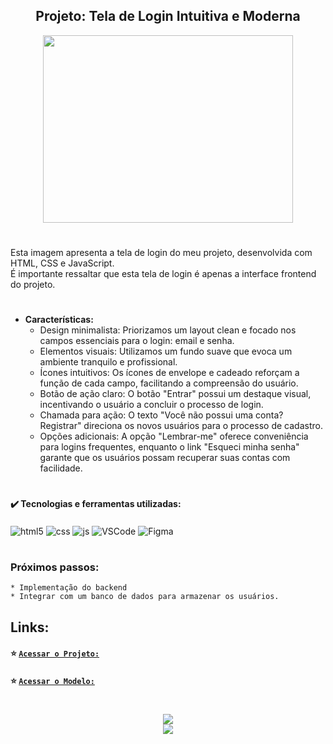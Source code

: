 <h2 align="center">Projeto: Tela de Login Intuitiva e Moderna</h2>

<div align="center"> <img src= "https://github.com/user-attachments/assets/3c00768d-e028-49d9-8d7a-667e27c7832f" width="400" height="300"/></div>    

#
Esta imagem apresenta a tela de login do meu projeto, desenvolvida com HTML, CSS e JavaScript.  
É importante ressaltar que esta tela de login é apenas a interface frontend do projeto.

#
* **Características:**
    * Design minimalista: Priorizamos um layout clean e focado nos campos essenciais para o login: email e senha.
    * Elementos visuais: Utilizamos um fundo suave que evoca um ambiente tranquilo e profissional.
    * Ícones intuitivos: Os ícones de envelope e cadeado reforçam a função de cada campo, facilitando a compreensão do usuário.
    * Botão de ação claro: O botão "Entrar" possui um destaque visual, incentivando o usuário a concluir o processo de login.
    * Chamada para ação: O texto "Você não possui uma conta? Registrar" direciona os novos usuários para o processo de cadastro.
    * Opções adicionais: A opção "Lembrar-me" oferece conveniência para logins frequentes, enquanto o link "Esqueci minha senha" garante que os usuários possam recuperar suas contas com facilidade.

#
<h4>✔️ Tecnologias e ferramentas utilizadas: </h4>

<div style="display: inline_block">
  <img align="center" alt="html5" src="https://img.shields.io/badge/HTML5-E34F26?style=plastic&logo=html5&logoColor=white" />
  <img align="center" alt="css" src="https://img.shields.io/badge/CSS3-1572B6?style=plastic&logo=css3&logoColor=white" />
  <img align="center" alt="js" src="https://img.shields.io/badge/JavaScript-F7DF1E?style=plastic&logo=javascript&logoColor=black" />
  <img align="center" alt="VSCode" src="https://img.shields.io/badge/-Visual_Studio_Code-05122A?style=plastic&logo=visual-studio-code&logoColor=007ACC"/>
  <img align="center" alt="Figma" src="https://img.shields.io/badge/Figma-F24E1E?style=plastic&logo=figma&logoColor=white" />


#  
### Próximos passos:  
    * Implementação do backend
    * Integrar com um banco de dados para armazenar os usuários.

## Links:
#### :star: [`Acessar o Projeto:`](https://tela-de-login-two-sable.vercel.app/)
#### :star: [`Acessar o Modelo:`](https://www.figma.com/design/inZpVN4UVy0A1XNKubE0yc/Untitled?node-id=3-116&t=qhB5qHZFdFMZ66Nk-4)
  
#
<div align="center"> <img src="https://img.shields.io/github/license/dropbox/dropbox-sdk-java"/></div>  
<div align="center"> <img src="http://img.shields.io/static/v1?label=STATUS&message=EM%20DESENVOLVIMENTO&color=f8efd4&style=for-the-badge"/></div>
